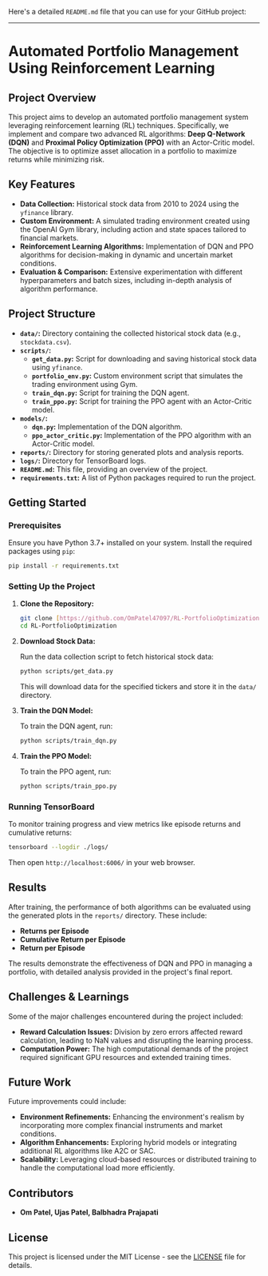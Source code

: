 Here's a detailed `README.md` file that you can use for your GitHub project:

---

# **Automated Portfolio Management Using Reinforcement Learning**

## **Project Overview**

This project aims to develop an automated portfolio management system leveraging reinforcement learning (RL) techniques. Specifically, we implement and compare two advanced RL algorithms: **Deep Q-Network (DQN)** and **Proximal Policy Optimization (PPO)** with an Actor-Critic model. The objective is to optimize asset allocation in a portfolio to maximize returns while minimizing risk.

## **Key Features**

- **Data Collection:** Historical stock data from 2010 to 2024 using the `yfinance` library.
- **Custom Environment:** A simulated trading environment created using the OpenAI Gym library, including action and state spaces tailored to financial markets.
- **Reinforcement Learning Algorithms:** Implementation of DQN and PPO algorithms for decision-making in dynamic and uncertain market conditions.
- **Evaluation & Comparison:** Extensive experimentation with different hyperparameters and batch sizes, including in-depth analysis of algorithm performance.

## **Project Structure**

- **`data/`:** Directory containing the collected historical stock data (e.g., `stockdata.csv`).
- **`scripts/`:**
  - **`get_data.py`:** Script for downloading and saving historical stock data using `yfinance`.
  - **`portfolio_env.py`:** Custom environment script that simulates the trading environment using Gym.
  - **`train_dqn.py`:** Script for training the DQN agent.
  - **`train_ppo.py`:** Script for training the PPO agent with an Actor-Critic model.
- **`models/`:**
  - **`dqn.py`:** Implementation of the DQN algorithm.
  - **`ppo_actor_critic.py`:** Implementation of the PPO algorithm with an Actor-Critic model.
- **`reports/`:** Directory for storing generated plots and analysis reports.
- **`logs/`:** Directory for TensorBoard logs.
- **`README.md`:** This file, providing an overview of the project.
- **`requirements.txt`:** A list of Python packages required to run the project.

## **Getting Started**

### **Prerequisites**

Ensure you have Python 3.7+ installed on your system. Install the required packages using `pip`:

```bash
pip install -r requirements.txt
```

### **Setting Up the Project**

1. **Clone the Repository:**

   ```bash
   git clone [https://github.com/OmPatel47097/RL-PortfolioOptimization.git](https://github.com/OmPatel47097/RL-PortfolioOptimization.git)
   cd RL-PortfolioOptimization
   ```

2. **Download Stock Data:**

   Run the data collection script to fetch historical stock data:

   ```bash
   python scripts/get_data.py
   ```

   This will download data for the specified tickers and store it in the `data/` directory.

3. **Train the DQN Model:**

   To train the DQN agent, run:

   ```bash
   python scripts/train_dqn.py
   ```

4. **Train the PPO Model:**

   To train the PPO agent, run:

   ```bash
   python scripts/train_ppo.py
   ```

### **Running TensorBoard**

To monitor training progress and view metrics like episode returns and cumulative returns:

```bash
tensorboard --logdir ./logs/
```

Then open `http://localhost:6006/` in your web browser.

## **Results**

After training, the performance of both algorithms can be evaluated using the generated plots in the `reports/` directory. These include:

- **Returns per Episode**
- **Cumulative Return per Episode**
- **Return per Episode**

The results demonstrate the effectiveness of DQN and PPO in managing a portfolio, with detailed analysis provided in the project's final report.

## **Challenges & Learnings**

Some of the major challenges encountered during the project included:

- **Reward Calculation Issues:** Division by zero errors affected reward calculation, leading to NaN values and disrupting the learning process.
- **Computation Power:** The high computational demands of the project required significant GPU resources and extended training times.

## **Future Work**

Future improvements could include:

- **Environment Refinements:** Enhancing the environment's realism by incorporating more complex financial instruments and market conditions.
- **Algorithm Enhancements:** Exploring hybrid models or integrating additional RL algorithms like A2C or SAC.
- **Scalability:** Leveraging cloud-based resources or distributed training to handle the computational load more efficiently.

## **Contributors**

- **Om Patel, Ujas Patel, Balbhadra Prajapati**

## **License**

This project is licensed under the MIT License - see the [LICENSE](LICENSE) file for details.

